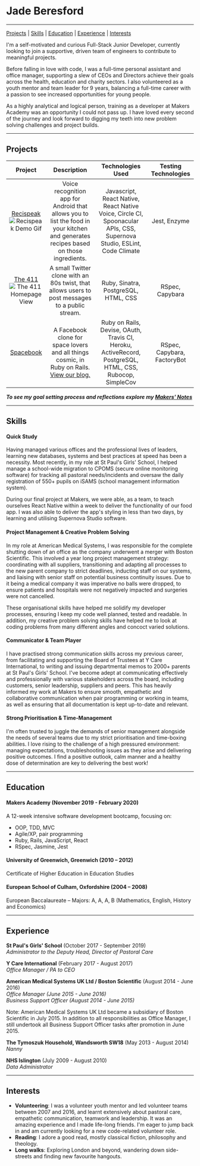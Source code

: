 # Jade Beresford

---

[Projects](#projects) | [Skills](#skills) | [Education](#education) | [Experience](#experience) | [Interests](#interests)

I'm a self-motivated and curious Full-Stack Junior Developer, currently looking to join a supportive, driven team of engineers to contribute to meaningful projects.     

Before falling in love with code, I was a full-time personal assistant and office manager, supporting a slew of CEOs and Directors achieve their goals across the health, education and charity sectors. I also volunteered as a youth mentor and team leader for 9 years, balancing a full-time career with a passion to see increased opportunities for young people.    

As a highly analytical and logical person, training as a developer at Makers Academy was an opportunity I could not pass up. I have loved every second of the journey and look forward to digging my teeth into new problem solving challenges and project builds. 

---

## Projects

| Project | Description | Technologies Used | Testing Technologies |
| :---: | :---: | :---: | :---: |
| [Recispeak](https://github.com/dbacall/Recispeak)  ![Recispeak Demo Gif](https://media.giphy.com/media/UqwnCxy5mrlxqemZ6R/giphy.gif) | Voice recognition app for Android that allows you to list the food in your kitchen and generates recipes based on those ingredients. | Javascript, React Native, React Native Voice, Circle CI, Spoonacular APIs, CSS, Supernova Studio, ESLint, Code Climate | Jest, Enzyme |
| [The 411](https://github.com/JKBero/chitter-challenge/blob/master/README-2.md)  ![The 411 Homepage View](https://user-images.githubusercontent.com/49643736/71487962-f9e24000-2815-11ea-89ef-e0d989b058e3.png) | A small Twitter clone with an 80s twist, that allows users to post messages to a public stream. | Ruby, Sinatra, PostgreSQL, HTML, CSS | RSpec, Capybara |
| [Spacebook](https://github.com/ajbacon/acebook-true-GrIT) | A Facebook clone for space lovers and all things cosmic, in Ruby on Rails. [View our blog.](https://medium.com/true-grit) | Ruby on Rails, Devise, OAuth, Travis CI, Heroku, ActiveRecord, PostgreSQL, HTML, CSS, Rubocop, SimpleCov | RSpec, Capybara, FactoryBot |

**_To see my goal setting process and reflections explore my [Makers' Notes](https://github.com/JKBero/Makers-Notes)_**

---

## Skills

#### Quick Study

Having managed various offices and the professional lives of leaders, learning new databases, systems and best practices at speed has been a necessity. Most recently, in my role at St Paul's Girls' School, I helped manage a school-wide migration to CPOMS (secure online monitoring software) for tracking all pastoral needs/incidents and oversaw the daily registration of 550+ pupils on iSAMS (school management information system).   

During our final project at Makers, we were able, as a team, to teach ourselves React Native within a week to deliver the functionality of our food app. I was also able to deliver the app's styling in less than two days, by learning and utilising Supernova Studio software.

#### Project Management & Creative Problem Solving

In my role at American Medical Systems, I was responsible for the complete shutting down of an office as the company underwent a merger with Boston Scientific. This involved a year long project management strategy: coordinating with all suppliers, transitioning and adapting all processes to the new parent company to strict deadlines, inducting staff on our systems, and liaising with senior staff on potential business continuity issues. Due to it being a medical company it was imperative no balls were dropped, to ensure patients and hospitals were not negatively impacted and surgeries were not cancelled.  

These organisational skills have helped me solidify my developer processes, ensuring I keep my code well planned, tested and readable. In addition, my creative problem solving skills have helped me to look at coding problems from many different angles and concoct varied solutions.

#### Communicator & Team Player

I have practised strong communication skills across my previous career, from facilitating and supporting the Board of Trustees at Y Care International, to writing and issuing departmental memos to 2000+ parents at St Paul's Girls' School. I've become adept at communicating effectively and professionally with various stakeholders across the board, including customers, senior leadership, suppliers and peers. This has heavily informed my work at Makers to ensure smooth, empathetic and collaborative communication when pair programming or working in teams, as well as ensuring that all documentation is kept up-to-date and relevant.

#### Strong Prioritisation & Time-Management

I'm often trusted to juggle the demands of senior management alongside the needs of several teams due to my strict prioritisation and time-boxing abilities. I love rising to the challenge of a high pressured environment: managing expectations, troubleshooting issues as they arise and delivering positive outcomes. I find a positive outlook, calm manner and a healthy dose of determination are key to delivering the best work!

---

## Education

#### Makers Academy (November 2019 - February 2020)  

A 12-week intensive software development bootcamp, focusing on:  
- OOP, TDD, MVC
- Agile/XP, pair programming
- Ruby, Rails, JavaScript, React
- RSpec, Jasmine, Jest

#### University of Greenwich, Greenwich (2010 – 2012)  

Certificate of Higher Education in Education Studies  

#### European School of Culham, Oxfordshire (2004 – 2008)  

European Baccalaureate – Majors: A, A, A, B (Mathematics, English, History and Economics) 

---

## Experience

**St Paul's Girls' School** (October 2017 - September 2019)  
*Administrator to the Deputy Head, Director of Pastoral Care*  

**Y Care International** (February 2017 - August 2017)  
*Office Manager / PA to CEO*  

**American Medical Systems UK Ltd / Boston Scientific** (August 2014 - June 2016)  
*Office Manager (June 2015 - June 2016)*  
*Business Support Officer (August 2014 - June 2015)*  

Note: American Medical Systems UK Ltd became a subsidiary of Boston Scientific in July 2015. In addition to all responsibilities as Office Manager, I still undertook all Business Support Officer tasks after promotion in June 2015.  

**The Tymoszuk Household, Wandsworth SW18** (May 2013 - August 2014)  
*Nanny*  

**NHS Islington** (July 2009 - August 2010)  
*Data Administrator*  

---

## Interests

- **Volunteering**: I was a volunteer youth mentor and led volunteer teams between 2007 and 2016, and learnt extensively about pastoral care, empathetic communication, teamwork and leadership. It was an amazing experience and I made life-long friends. I'm eager to jump back in and am currently looking for a new code-related volunteer role.
- **Reading**: I adore a good read, mostly classical fiction, philosophy and theology.
- **Long walks**: Exploring London and beyond, wandering down side-streets and finding new favourite hangouts.
